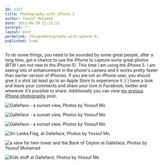 ```yaml
---
ID: 1227
title: Photography with iPhone 5
author: Yoosuf Mohamed
date: 2013-06-20 21:21:13
excerpt: ""
layout: post
permalink: /blog/photography-with-iphone-5/
published: true
---
```


To do some things, you need to be sounded by some great people, after a long time, got a chance to use the iPhone to capture some great photos (BTW I am not new to the iPhone 5). This time I am using the iPhone 5. I am seeing lots of enhancement in the phone's camera and it works pretty faster than earlier version of iPhones. If you are not an iPhone user, you should give it a shot (at least go to an Apple Store to experience it ;) ) have a look and leave your comments and share your love in Facebook, twitter and wherever it's possible to share. Additionally you can view [my prvious iPhone photography](http://yoosuf.co/blog/yoosuf-iphone-photography) post.

![Galleface - a sunset view, Photos by Yoosuf Mo](http://s3.amazonaws.com/yoosuf.me/wp-content/uploads/2013/06/20130620-211548-1024x768.jpg)

![Galleface - a sunset view, Photos by Yoosuf Mo](http://s3.amazonaws.com/yoosuf.me/wp-content/uploads/2013/06/20130620-211535-1024x768.jpg)

![Galleface - a sunset view, Photos by Yoosuf Mo](http://s3.amazonaws.com/yoosuf.me/wp-content/uploads/2013/06/20130620-211630-1024x768.jpg)

![Sri Lanka Flag, at Galleface, Photos by Yoosuf Mo](http://s3.amazonaws.com/yoosuf.me/wp-content/uploads/2013/06/20130620-211521-1024x768.jpg)

![a view for twin tower and the Bank of Ceylon at Galleface, Photos by Yoosuf Muhamad](http://s3.amazonaws.com/yoosuf.me/wp-content/uploads/2013/06/20130620-211315-1024x768.jpg)

![Kids stuff at Galleface, Photos by Yoosuf Mo](http://s3.amazonaws.com/yoosuf.me/wp-content/uploads/2013/06/20130620-211444-1024x768.jpg)

[^​1]: All above photos were captured with iPhone 5
